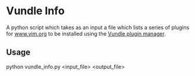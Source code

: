 Vundle Info
===========
A python script which takes as an input a file which lists a series of plugins for www.vim.org to be installed using the [Vundle plugin manager](https://github.com/gmarik/Vundle.vim).

Usage
-----
python vundle_info.py <input_file> <output_file>


